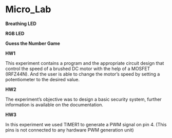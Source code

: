 # Micro_Lab


**Breathing LED**



**RGB LED**



**Guess the Number Game**



**HW1**

This experiment contains a program and the appropriate circuit design that control the speed of
a brushed DC motor with the help of a MOSFET (IRFZ44N). And the user is able to change the motor’s
speed by setting a potentiometer to the desired value.



**HW2**

The experiment’s objective was to design a basic security system, further information is available on the documentation.



**HW3**

In this experiment we used TIMER1 to generate a PWM signal on pin 4. (This pins is not connected
to any hardware PWM generation unit)

